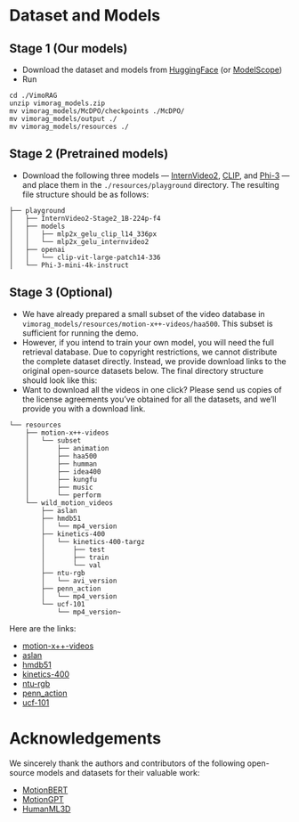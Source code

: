 # Dataset and Models

## Stage 1 (Our models)
- Download the dataset and models from [HuggingFace](https://huggingface.co/datasets/Haidong2/VimoRAG) (or [ModelScope](https://modelscope.cn/models/Walkerhai/VimoRAG))
- Run

```shell
cd ./VimoRAG
unzip vimorag_models.zip
mv vimorag_models/McDPO/checkpoints ./McDPO/
mv vimorag_models/output ./
mv vimorag_models/resources ./
```

## Stage 2 (Pretrained models)
- Download the following three models — [InternVideo2](https://huggingface.co/OpenGVLab/InternVideo2-Stage2_1B-224p-f4), [CLIP](https://huggingface.co/openai/clip-vit-large-patch14-336), and [Phi-3](https://huggingface.co/microsoft/Phi-3-mini-4k-instruct) — and place them in the `./resources/playground` directory. The resulting file structure should be as follows:

```
├── playground
│   ├── InternVideo2-Stage2_1B-224p-f4
│   ├── models
│   │   ├── mlp2x_gelu_clip_l14_336px
│   │   └── mlp2x_gelu_internvideo2
│   ├── openai
│   │   └── clip-vit-large-patch14-336
│   └── Phi-3-mini-4k-instruct
```

## Stage 3 (Optional)
- We have already prepared a small subset of the video database in `vimorag_models/resources/motion-x++-videos/haa500`. This subset is sufficient for running the demo. 
- However, if you intend to train your own model, you will need the full retrieval database. Due to copyright restrictions, we cannot distribute the complete dataset directly. Instead, we provide download links to the original open-source datasets below. The final directory structure should look like this:
- Want to download all the videos in one click? Please send us copies of the license agreements you’ve obtained for all the datasets, and we’ll provide you with a download link.

```
└── resources
    ├── motion-x++-videos
    │   └── subset
    │       ├── animation
    │       ├── haa500
    │       ├── humman
    │       ├── idea400
    │       ├── kungfu
    │       ├── music
    │       └── perform
    └── wild_motion_videos
        ├── aslan
        ├── hmdb51
        │   └── mp4_version
        ├── kinetics-400
        │   └── kinetics-400-targz
        │       ├── test
        │       ├── train
        │       └── val
        ├── ntu-rgb
        │   └── avi_version
        ├── penn_action
        │   └── mp4_version
        └── ucf-101
            └── mp4_version~
```

Here are the links:

- [motion-x++-videos](https://github.com/IDEA-Research/Motion-X)
- [aslan](https://talhassner.github.io/home/projects/ASLAN/ASLAN-main.html)
- [hmdb51](https://huggingface.co/datasets/SabrianLinnn/hmdb51)
- [kinetics-400](https://github.com/cvdfoundation/kinetics-dataset)
- [ntu-rgb](https://rose1.ntu.edu.sg/dataset/actionRecognition/)
- [penn_action](https://dreamdragon.github.io/PennAction/)
- [ucf-101](https://www.crcv.ucf.edu/data/UCF101.php)


# Acknowledgements

We sincerely thank the authors and contributors of the following open-source models and datasets for their valuable work:  
- [MotionBERT](https://github.com/Walter0807/MotionBERT)  
- [MotionGPT](https://github.com/qiqiApink/MotionGPT)  
- [HumanML3D](https://github.com/EricGuo5513/HumanML3D)